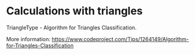 # Calculations with triangles

TriangleType - Algorithm for Triangles Classification.

More information: https://www.codeproject.com/Tips/1264149/Algorithm-for-Triangles-Classification

